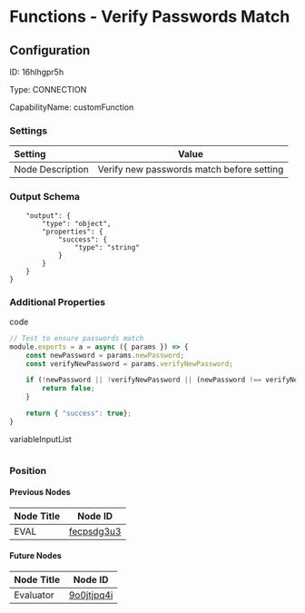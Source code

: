 # Functions - Verify Passwords Match
## Configuration
ID:  16hlhgpr5h

Type: CONNECTION 

CapabilityName: customFunction

### Settings
| Setting | Value  |
| :------------------------ | ---------------------------------------- |
| Node Description | Verify new passwords match before setting | 




### Output Schema
``` {
	"output": {
		"type": "object",
		"properties": {
			"success": {
				"type": "string"
			}
		}
	}
} 
```

### Additional Properties
code
```js 
// Test to ensure passwords match
module.exports = a = async ({ params }) => {
	const newPassword = params.newPassword;
	const verifyNewPassword = params.verifyNewPassword;

	if (!newPassword || !verifyNewPassword || (newPassword !== verifyNewPassword)) {
		return false;
	}

	return { "success": true};
}
```


variableInputList
```
```





### Position

#### Previous Nodes
| Node Title | Node ID |
| :------------- | ------------ |
| EVAL | [fecpsdg3u3](./fecpsdg3u3.md) | 
 
 #### Future Nodes
| Node Title | Node ID |
| :------------- | ------------ |
| Evaluator |[9o0jtjpq4i](./9o0jtjpq4i.md) | 